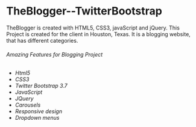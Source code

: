 # TheBlogger--TwitterBootstrap
TheBlogger is created with HTML5, CSS3, javaScript and jQuery. This Project is created for the client in Houston, Texas. It is a blogging
website, that has different categories.

<h6>Amazing Features for Blogging Project<h6/>

<ul>
 <li>
  Html5
 </li>
  <li>
  CSS3
 </li>
 <li>
  Twitter Bootstrap 3.7
 </li>
 <li>
  JavaScript
 </li>
 <li>
  JQuery
 </li>
 <li>
  Carousels
 </li>
 <li>
  Responsive design
 </li>
 <li>
  Dropdown menus
 </li> 
</ul>

